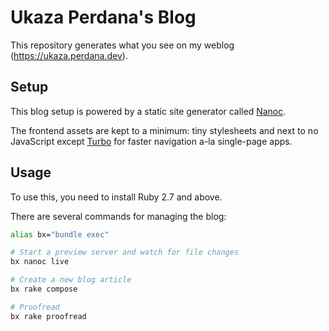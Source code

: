 # Ukaza Perdana's Blog

This repository generates what you see on my weblog (<https://ukaza.perdana.dev>).

## Setup

This blog setup is powered by a static site generator called [Nanoc](https://nanoc.ws/).

The frontend assets are kept to a minimum: tiny stylesheets and next to no JavaScript except [Turbo](http://turbo.hotwire.dev/) for faster navigation a-la single-page apps.

## Usage

To use this, you need to install Ruby 2.7 and above.

There are several commands for managing the blog:

```sh
alias bx="bundle exec"

# Start a preview server and watch for file changes
bx nanoc live

# Create a new blog article
bx rake compose

# Proofread
bx rake proofread
```